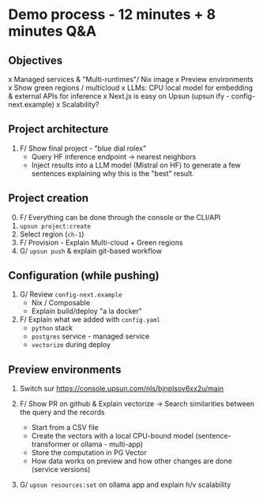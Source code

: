 # Demo process - 12 minutes + 8 minutes Q&A

## Objectives

x Managed services & "Multi-runtimes"/ Nix image
x Preview environments
x Show green regions / multicloud
x LLMs: CPU local model for embedding & external APIs for inference
x Next.js is easy on Upsun (upsun ify - config-next.example)
x Scalability?

## Project architecture

1. F/ Show final project - "blue dial rolex"
    - Query HF inference endpoint -> nearest neighbors
    - Inject results into a LLM model (Mistral on HF) to generate a few sentences explaining why this is the "best" result.

## Project creation

0. F/ Everything can be done through the console or the CLI/API
1. `upsun project:create`
2. Select region (`ch-1`)
3. F/ Provision - Explain Multi-cloud + Green regions
4. G/ `upsun push` & explain git-based workflow

## Configuration (while pushing)

1. G/ Review `config-next.example`
    - Nix / Composable
    - Explain build/deploy "a la docker"
2. F/ Explain what we added with `config.yaml`
    - `python` stack
    - `postgres` service - managed service
    - `vectorize` during deploy

## Preview environments

1. Switch sur https://console.upsun.com/nls/bjnplsov6xx2u/main

2. F/ Show PR on github & Explain vectorize -> Search similarities between the query and the records
    - Start from a CSV file
    - Create the vectors with a local CPU-bound model (sentence-transformer or ollama - multi-app) 
    - Store the computation in PG Vector
    - How data works on preview and how other changes are done (service versions)

3. G/ `upsun resources:set` on ollama app and explain h/v scalability 
